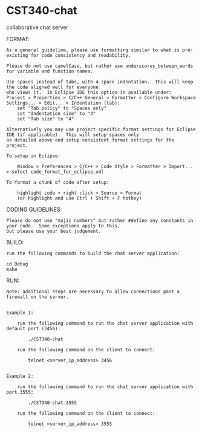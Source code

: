 CST340-chat
===========

collaborative chat server



FORMAT:

    As a general guideline, please use formatting similar to what is pre-existing for code consistency and readability.

    Please do not use camelCase, but rather use underscores_between_words for variable and function names.

    Use spaces instead of tabs, with 4-space indentation.  This will keep the code aligned well for everyone
    who views it.  In Eclipse IDE this option is available under:
    Project > Properties > C/C++ General > Formatter > Configure Workspace Settings... > Edit... > Indentation (tab):
        set "Tab policy" to "Spaces only"
        set "Indentation size" to "4"
        set "Tab size" to "4"
        
    Alternatively you may use project specific format settings for Eclipse IDE (if applicable).  This will setup spaces only
    as detailed above and setup consistent format settings for the project.

    To setup in Eclipse:

        Window > Preferences > C/C++ > Code Style > Formatter > Import... > select code_format_for_eclipse.xml
    	
    To format a chunk of code after setup:

        highlight code > right click > Source > Format
        (or highlight and use Ctrl + Shift + F hotkey)


CODING GUIDELINES:

    Please do not use "majic numbers" but rather #define any constants in your code.  Some exceptions apply to this,
    but please use your best judgement.
    

BUILD:

    run the following commands to build the chat server application:

    cd Debug
    make


RUN:

    Note: additional steps are necessary to allow connections past a firewall on the server.
    
    
    Example 1:
    
	    run the following command to run the chat server application with default port (3456):
	    
	    	./CST340-chat
	    
	    run the following command on the client to connect:
	    
	    	telnet <server_ip_address> 3456
    
    
    Example 2:
    
	    run the following command to run the chat server application with port 3555:
	    
	    	./CST340-chat 3555
	    
	    run the following command on the client to connect:
	    
	    	telnet <server_ip_address> 3555
